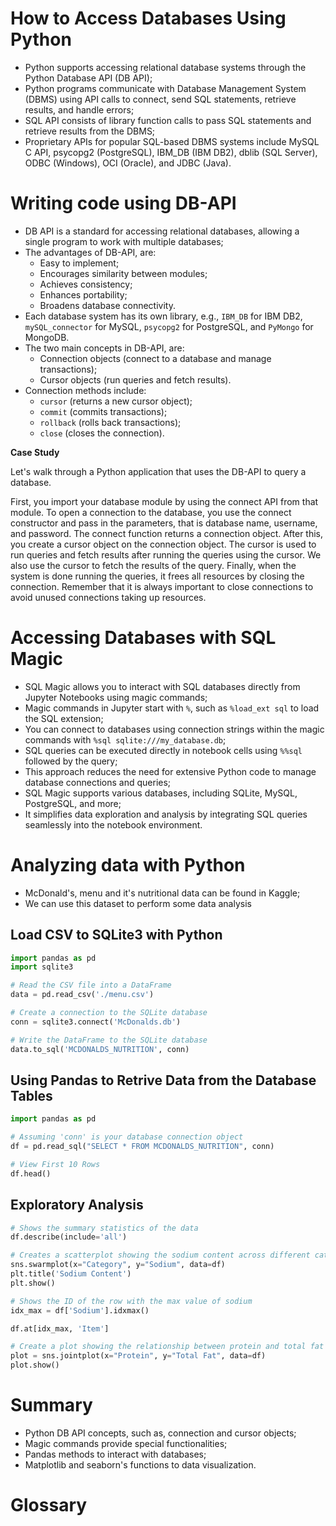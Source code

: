 # How to Access Databases Using Python

 - Python supports accessing relational database systems through the Python Database API (DB API);
 - Python programs communicate with Database Management System (DBMS) using API calls to connect, send SQL statements, retrieve results, and handle errors;
 - SQL API consists of library function calls to pass SQL statements and retrieve results from the DBMS;
 - Proprietary APIs for popular SQL-based DBMS systems include MySQL C API, psycopg2 (PostgreSQL), IBM_DB (IBM DB2), dblib (SQL Server), ODBC (Windows), OCI (Oracle), and JDBC (Java).

# Writing code using DB-API

 - DB API is a standard for accessing relational databases, allowing a single program to work with multiple databases;
 - The advantages of DB-API, are: 
    - Easy to implement;
    - Encourages similarity between modules;
    - Achieves consistency;
    - Enhances portability;
    - Broadens database connectivity.
 - Each database system has its own library, e.g., `IBM_DB` for IBM DB2, `mySQL_connector` for MySQL, `psycopg2` for PostgreSQL, and `PyMongo` for MongoDB.
 - The two main concepts in DB-API, are: 
    - Connection objects (connect to a database and manage transactions); 
    - Cursor objects (run queries and fetch results).
 - Connection methods include:
    - `cursor` (returns a new cursor object);
    - `commit` (commits transactions);
    - `rollback` (rolls back transactions);
    - `close` (closes the connection).

**Case Study**

Let's walk through a Python application that uses the DB-API to query a database.

First, you import your database module by using the connect API from that module. To open a connection to the database, you use the connect constructor and pass in the parameters, that is database name, username, and password. The connect function returns a connection object. After this, you create a cursor object on the connection object. The cursor is used to run queries and fetch results after running the queries using the cursor. We also use the cursor to fetch the results of the query. Finally, when the system is done running the queries, it frees all resources by closing the connection. Remember that it is always important to close connections to avoid unused connections taking up resources.

# Accessing Databases with SQL Magic

 - SQL Magic allows you to interact with SQL databases directly from Jupyter Notebooks using magic commands;
 - Magic commands in Jupyter start with `%`, such as `%load_ext sql` to load the SQL extension;
 - You can connect to databases using connection strings within the magic commands with `%sql sqlite:///my_database.db`;
 - SQL queries can be executed directly in notebook cells using `%%sql` followed by the query;
 - This approach reduces the need for extensive Python code to manage database connections and queries;
 - SQL Magic supports various databases, including SQLite, MySQL, PostgreSQL, and more;
 - It simplifies data exploration and analysis by integrating SQL queries seamlessly into the notebook environment.

# Analyzing data with Python

 - McDonald's, menu and it's nutritional data can be found in Kaggle;
 - We can use this dataset to perform some data analysis

## Load CSV to SQLite3 with Python

```Python
import pandas as pd
import sqlite3

# Read the CSV file into a DataFrame
data = pd.read_csv('./menu.csv')

# Create a connection to the SQLite database
conn = sqlite3.connect('McDonalds.db')

# Write the DataFrame to the SQLite database
data.to_sql('MCDONALDS_NUTRITION', conn)
```

## Using Pandas to Retrive Data from the Database Tables

```Python
import pandas as pd

# Assuming 'conn' is your database connection object
df = pd.read_sql("SELECT * FROM MCDONALDS_NUTRITION", conn)

# View First 10 Rows
df.head()
```

## Exploratory Analysis

```Python
# Shows the summary statistics of the data
df.describe(include='all')
```

```Python
# Creates a scatterplot showing the sodium content across different categories
sns.swarmplot(x="Category", y="Sodium", data=df)
plt.title('Sodium Content')
plt.show()

```

```Python
# Shows the ID of the row with the max value of sodium
idx_max = df['Sodium'].idxmax()

df.at[idx_max, 'Item']
```

```Python
# Create a plot showing the relationship between protein and total fat
plot = sns.jointplot(x="Protein", y="Total Fat", data=df)
plot.show()
```
# Summary

 - Python DB API concepts, such as, connection and cursor objects;
 - Magic commands provide special functionalities;
 - Pandas methods to interact with databases;
 - Matplotlib and seaborn's functions to data visualization.

# Glossary
